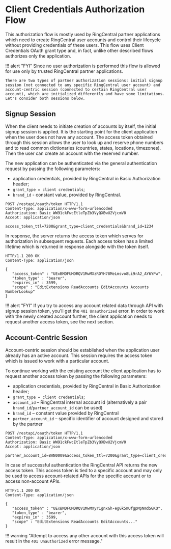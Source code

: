 # Client Credentials Authorization Flow

This authorization flow is mostly used by RingCentral partner applications which need to create RingCentral user accounts and control their lifecycle without providing credentials of these users. This flow uses Client Credentials OAuth grant type and, in fact, unlike other described flows authorizes only the application.

!!! alert "FYI"
    Since no user authorization is performed this flow is allowed for use only by trusted RingCentral partner applications.

    There are two types of partner authorization sessions: initial signup session (not connected to any specific RingCentral user account) and account-centric session (connected to certain RingCentral user account), which are initialized differently and have some limitations. Let's consider both sessions below.

## Signup Session

When the client needs to initiate creation of accounts by itself, the initial signup session is applied. It is the starting point for the client application when the user does not have any account. The access token obtained through this session allows the user to look up and reserve phone numbers and to read common dictionaries (countries, states, locations, timezones). Then the user can create an account with the reserved number.

The new application can be authenticated via the general authentication request by passing the following parameters:

* application credentials, provided by RingCentral in Basic Authorization header;
* `grant_type = client credentials`;
* `brand_id` - constant value, provided by RingCentral.
    
```http
POST /restapi/oauth/token HTTP/1.1
Content-Type: application/x-www-form-urlencoded
Authorization: Basic WW91ckFwcEtleTpZb3VyQXBwU2VjcmV0
Accept: application/json

access_token_ttl=7200&grant_type=client_credentials&brand_id=1234
```
				
In response, the server returns the access token which serves for authorization in subsequent requests. Each access token has a limited lifetime which is returned in response alongside with the token itself.
	
```http
HTTP/1.1 200 OK
Content-Type: application/json

{
   "access_token" : "UExBMDFUMDRQV1MwMXzROYH78MeLmsvo8Li9rA2_AY6YPw",
   "token_type" : "bearer",
   "expires_in" : 3599,
   "scope" : "EditExtensions ReadAccounts EditAccounts Accounts NumberLookup"
}
```

!!! alert "FYI"
    If you try to access any account related data through API with signup session token, you'll get the `401 Unauthorized` error. In order to work with the newly created account further, the client application needs to request another access token, see the next section.
	
## Account-Centric Session

Account-centric session should be established when the application user already has an active account. This session requires the access token which is issued to work with a particular account.

To continue working with the existing account the client application has to request another access token by passing the following parameters:

-  application credentials, provided by RingCentral in Basic Authorization header;
- `grant_type = client credentials`;
- `account_id` – RingCentral internal account id (alternatively a pair `brand_id`/`partner_account_id` can be used)
- `brand_id` – constant value provided by RingCentral
- `partner_account_id` – specific identifier of account designed and stored by the partner
    
```http
POST /restapi/oauth/token HTTP/1.1
Content-Type: application/x-www-form-urlencoded
Authorization: Basic WW91ckFwcEtleTpZb3VyQXBwU2VjcmV0 
Accept: application/json

partner_account_id=BAN0009&access_token_ttl=7200&grant_type=client_credentials&brand_id=1234
```
		
In case of successful authentication the RingCentral API returns the new access token. This access token is tied to a specific account and may only be used to access account-related APIs for the specific account or to access non-account APIs.
    
```http
HTTP/1.1 200 OK
Content-Type: application/json

{
   "access_token" : "UExBMDFUMDRQV1MwMXyr1gnxGh-egGk5mUfgpMpNmdSGKQ",
   "token_type" : "bearer",
   "expires_in" : 3599,
   "scope" : "EditExtensions ReadAccounts EditAccounts..."
}
```

!!! warning "Attempt to access any other account with this access token will result in the `401 Unauthorized` error message."
